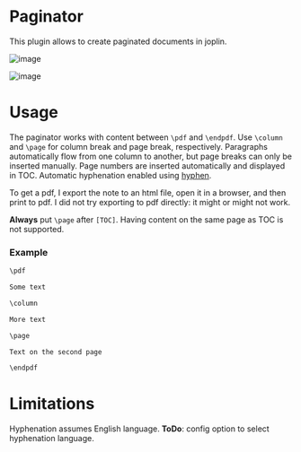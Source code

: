 # Paginator

This plugin allows to create paginated documents in joplin.

![image](https://user-images.githubusercontent.com/36504423/236638236-8c030d0b-5d55-4a28-bfad-ace5bd3e68e5.png)

![image](https://user-images.githubusercontent.com/36504423/236614509-e878452f-fcd4-4eba-822c-02a80135c887.png)

# Usage

The paginator works with content between `\pdf` and `\endpdf`. Use `\column` and `\page` for column break and page break, respectively. Paragraphs automatically flow from one column to another, but page breaks can only be inserted manually. Page numbers are inserted automatically and displayed in TOC. Automatic hyphenation enabled using [hyphen](https://www.npmjs.com/package/hyphen).

To get a pdf, I export the note to an html file, open it in a browser, and then print to pdf. I did not try exporting to pdf directly: it might or might not work.

**Always** put `\page` after `[TOC]`. Having content on the same page as TOC is not supported.

### Example

```md
\pdf

Some text

\column

More text

\page

Text on the second page

\endpdf
```

# Limitations

Hyphenation assumes English language. **ToDo**: config option to select hyphenation language.
